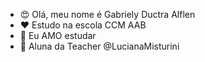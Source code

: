 - 😍 Olá, meu nome é Gabriely Ductra Alflen
- ❤️ Estudo na escola CCM AAB
- 🤭 Eu AMO estudar
- 🤪 Aluna da Teacher @LucianaMisturini
